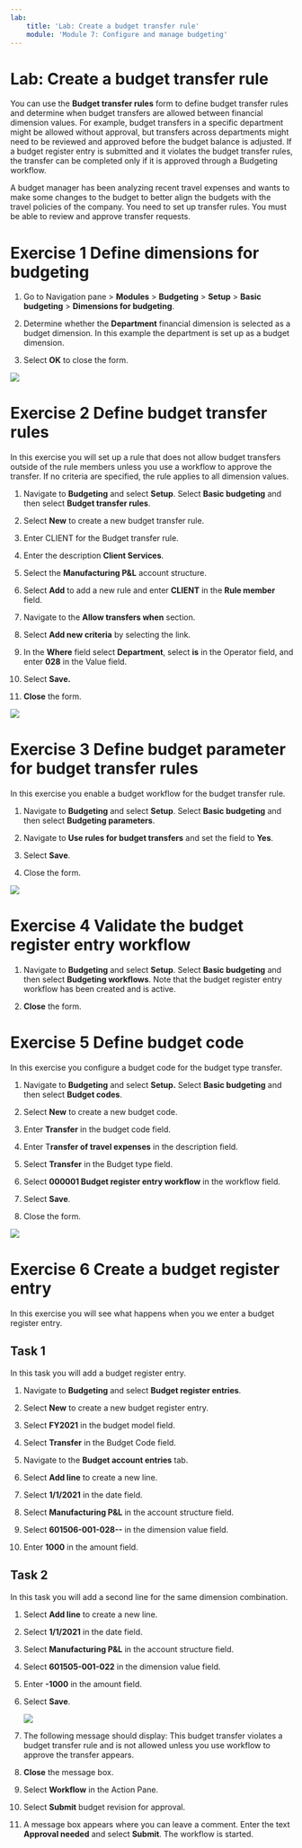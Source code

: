 ```yaml
---
lab:
    title: 'Lab: Create a budget transfer rule'
    module: 'Module 7: Configure and manage budgeting'
---
```


# Lab: Create a budget transfer rule

You can use the **Budget transfer rules** form to define budget transfer rules
and determine when budget transfers are allowed between financial dimension
values. For example, budget transfers in a specific department might be allowed
without approval, but transfers across departments might need to be reviewed and
approved before the budget balance is adjusted. If a budget register entry is
submitted and it violates the budget transfer rules, the transfer can be
completed only if it is approved through a Budgeting workflow.

A budget manager has been analyzing recent travel expenses and wants to make
some changes to the budget to better align the budgets with the travel policies
of the company. You need to set up transfer rules. You must be able to review
and approve transfer requests.

Exercise 1 Define dimensions for budgeting
==========================================

1.  Go to Navigation pane > **Modules** > **Budgeting** > **Setup** > **Basic budgeting** > **Dimensions for budgeting**.

2.  Determine whether the **Department** financial dimension is selected as a
    budget dimension. In this example the department is set up as a budget
    dimension.

3.  Select **OK** to close the form.

![](media/d4d942bf236b32a985273f2efb2ff6e3.png)

Exercise 2 Define budget transfer rules
=======================================

In this exercise you will set up a rule that does not allow budget transfers
outside of the rule members unless you use a workflow to approve the transfer.
If no criteria are specified, the rule applies to all dimension values.

1.  Navigate to **Budgeting** and select **Setup**. Select **Basic budgeting**
    and then select **Budget transfer rules**.

2.  Select **New** to create a new budget transfer rule.

3.  Enter CLIENT for the Budget transfer rule.

4.  Enter the description **Client Services**.

5.  Select the **Manufacturing P&L** account structure.

6.  Select **Add** to add a new rule and enter **CLIENT** in the **Rule member**
    field.

7.  Navigate to the **Allow transfers when** section.

8.  Select **Add new criteria** by selecting the link.

9.  In the **Where** field select **Department**, select **is** in the Operator
    field, and enter **028** in the Value field.

10. Select **Save.**

11. **Close** the form.

![](media/0688afdbed8bf0a49e938971505d648a.png)

Exercise 3 Define budget parameter for budget transfer rules
============================================================

In this exercise you enable a budget workflow for the budget transfer rule.

1.  Navigate to **Budgeting** and select **Setup**. Select **Basic budgeting**
    and then select **Budgeting parameters**.

2.  Navigate to **Use rules for budget transfers** and set the field to **Yes**.

3.  Select **Save**.

4.  Close the form.

![](media/983d010d9a76dab64ed1afe2316a7bb3.png)

Exercise 4 Validate the budget register entry workflow
======================================================

1.  Navigate to **Budgeting** and select **Setup**. Select **Basic budgeting**
    and then select **Budgeting workflows**. Note that the budget register entry
    workflow has been created and is active.

2.  **Close** the form.

Exercise 5 Define budget code
=============================

In this exercise you configure a budget code for the budget type transfer.

1.  Navigate to **Budgeting** and select **Setup.** Select **Basic budgeting**
    and then select **Budget codes**.

2.  Select **New** to create a new budget code.

3.  Enter **Transfer** in the budget code field.

4.  Enter T**ransfer of travel expenses** in the description field.

5.  Select **Transfer** in the Budget type field.

6.  Select **000001 Budget register entry workflow** in the workflow field.

7.  Select **Save**.

8.  Close the form.

![](media/d2d5198d500fa65f8e7f4c4b60c21cb6.png)

Exercise 6 Create a budget register entry
=========================================

In this exercise you will see what happens when you we enter a budget register
entry.

Task 1
------

In this task you will add a budget register entry.

1.  Navigate to **Budgeting** and select **Budget register entries**.

2.  Select **New** to create a new budget register entry.

3.  Select **FY2021** in the budget model field.

4.  Select **Transfer** in the Budget Code field.

5.  Navigate to the **Budget account entries** tab.

6.  Select **Add line** to create a new line.

7.  Select **1/1/2021** in the date field.

8.  Select **Manufacturing P&L** in the account structure field.

9.  Select **601506-001-028--** in the dimension value field.

10. Enter **1000** in the amount field.

Task 2
------

In this task you will add a second line for the same dimension combination.

1.  Select **Add line** to create a new line.

2.  Select **1/1/2021** in the date field.

3.  Select **Manufacturing P&L** in the account structure field.

4.  Select **601505-001-022** in the dimension value field.

5.  Enter **-1000** in the amount field.

6.  Select **Save**.

    ![](media/a00250a27a0f20364bee458da1cc2d55.png)

7.  The following message should display: This budget transfer violates a budget
    transfer rule and is not allowed unless you use workflow to approve the
    transfer appears.

8.  **Close** the message box.

9.  Select **Workflow** in the Action Pane.

10. Select **Submit** budget revision for approval.

11. A message box appears where you can leave a comment. Enter the text
    **Approval needed** and select **Submit**. The workflow is started.
